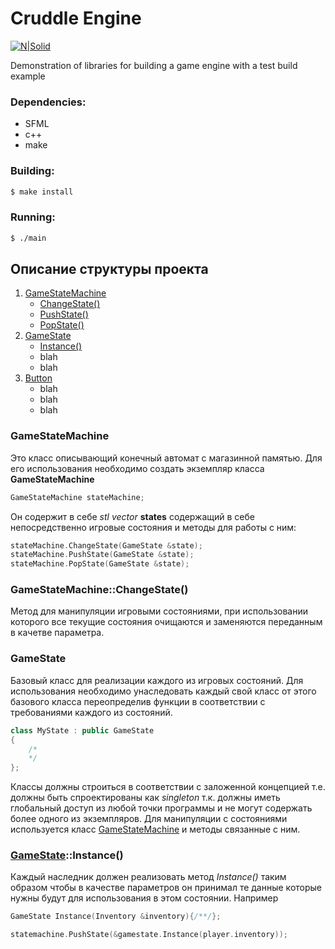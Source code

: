 # Cruddle Engine

[![N|Solid](https://pp.userapi.com/c840436/v840436638/3d3e4/xIRLcWSTnJo.jpg?ava=1)](https://vk.com/crudlestudio)

Demonstration of libraries for building a game engine with a test build example

### Dependencies:
 - SFML
 - c++
 - make
 
### Building:
```sh
$ make install
```

### Running:
```sh
$ ./main
```

## Описание структуры проекта
1. [GameStateMachine](#statemachine)
    - [ChangeState()](#changestate)
    - [PushState()](#pushstate)
    - [PopState()](#popstate)
2. [GameState](#state)
    - [Instance()](#stateinstance)
    - blah
    - blah
3. [Button](#button)
    - blah
    - blah
    - blah
  
### <a name="statemachine"></a> GameStateMachine
Это класс описывающий конечный автомат с магазинной памятью.
Для его использования необходимо создать экземпляр класса __GameStateMachine__
```c++
GameStateMachine stateMachine;
```
Он содержит в себе *stl vector* __states__ содержащий в себе непосредственно игровые состояния и методы для работы с ним:
```c++
stateMachine.ChangeState(GameState &state);
stateMachine.PushState(GameState &state);
stateMachine.PopState(GameState &state);
```

### <a name=""></a>

### <a name="changestate"></a> GameStateMachine::ChangeState()
Метод для манипуляции игровыми состояниями, при использовании которого все текущие состояния очищаются и заменяются переданным в качетве параметра.
  
### <a name="state"></a> GameState
Базовый класс для реализации каждого из игровых состояний.
Для использования необходимо унаследовать каждый свой класс от этого базового класса переопределив функции в соответствии с требованиями каждого из состояний.
```c++
class MyState : public GameState
{
    /*
    */
};
```
Классы должны строиться в соответствии с заложенной концепцией т.е. должны быть спроектированы как *singleton* т.к. должны иметь глобальный доступ из любой точки программы и не могут содержать более одного из экземпляров.
Для манипуляции с состояниями используется класс [GameStateMachine](#statemachine) и методы связанные с ним.

### <a name="stateinstance"></a> [GameState](#state)::Instance()
Каждый наследник должен реализовать метод *Instance()* таким образом чтобы в качестве параметров он принимал те данные которые нужны будут для использования в этом состоянии.
Например 
```c++
GameState Instance(Inventory &inventory){/**/};
```
  
```c++
statemachine.PushState(&gamestate.Instance(player.inventory));
```
